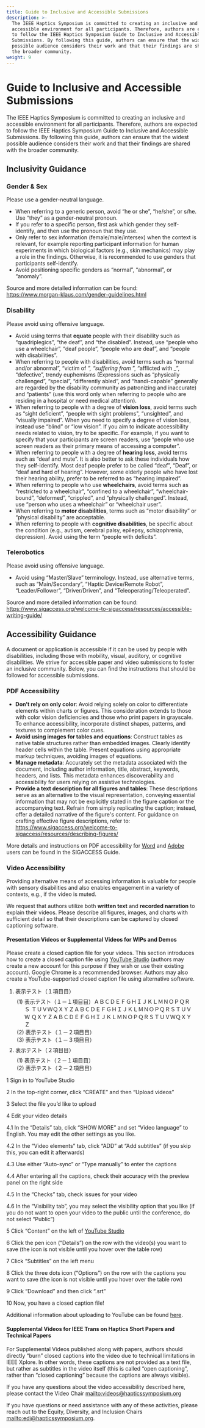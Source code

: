 ```yaml
---
title: Guide to Inclusive and Accessible Submissions
description: >-
  The IEEE Haptics Symposium is committed to creating an inclusive and
  accessible environment for all participants. Therefore, authors are expected
  to follow the IEEE Haptics Symposium Guide to Inclusive and Accessible
  Submissions. By following this guide, authors can ensure that the widest
  possible audience considers their work and that their findings are shared with
  the broader community.
weight: 9
---
```

# Guide to Inclusive and Accessible Submissions

The IEEE Haptics Symposium is committed to creating an inclusive and accessible environment for all participants. Therefore, authors are expected to follow the IEEE Haptics Symposium Guide to Inclusive and Accessible Submissions. By following this guide, authors can ensure that the widest possible audience considers their work and that their findings are shared with the broader community.

## Inclusivity Guidance

### Gender & Sex

Please use a gender-neutral language. 

* When referring to a generic person, avoid “he or she”, “he/she”, or s/he. Use “they” as a gender-neutral pronoun.
* If you refer to a specific person, first ask which gender they self-identify, and then use the pronoun that they use. 
* Only refer to sex information (female/male/intersex) when the context is relevant, for example reporting participant information for human experiments in which biological factors (e.g.,  skin mechanics) may play a role in the findings. Otherwise, it is recommended to use genders that participants self-identify.
* Avoid positioning specific genders as “normal”, “abnormal”, or “anomaly”. 

Source and more detailed information can be found:\
<https://www.morgan-klaus.com/gender-guidelines.html>

### Disability

Please avoid using offensive language.

* Avoid using terms that **equate** people with their disability such as “quadriplegics”, “the deaf”, and “the disabled”. Instead, use “people who use a wheelchair”, “deaf people”, “people who are deaf”, and “people with disabilities”.
* When referring to people with disabilities, avoid terms such as “normal and/or abnormal”, “victim of _”, “suffering from_ ”, “afflicted with _”, “defective”, trendy euphemisms (Expressions such as “physically challenged”, “special”, “differently abled”, and “handi-capable” generally are regarded by the disability community as patronizing and inaccurate) and “patients” (use this word only when referring to people who are residing in a hospital or need medical attention).
* When referring to people with a degree of **vision loss**, avoid terms such as “sight deficient”, “people with sight problems", “unsighted”, and “visually impaired”. When you need to specify a degree of vision loss, instead use “blind” or “low vision”. If you aim to indicate accessibility needs related to vision, try to be specific. For example, if you want to specify that your participants are screen readers, use “people who use screen readers as their primary means of accessing a computer”. 
* When referring to people with a degree of **hearing loss**, avoid terms such as “deaf and mute”. It is also better to ask these individuals how they self-identify. Most deaf people prefer to be called “deaf”, “Deaf”, or “deaf and hard of hearing”. However, some elderly people who have lost their hearing ability, prefer to be referred to as “hearing impaired”. 
* When referring to people who use **wheelchairs**, avoid terms such as “restricted to a wheelchair”, “confined to a wheelchair”, “wheelchair-bound”, “deformed”, “crippled”, and “physically challenged”. Instead, use “person who uses a wheelchair” or “wheelchair user”. 
* When referring to **motor disabilities**, terms such as “motor disability” or “physical disability” are acceptable. 
* When referring to people with **cognitive disabilities**, be specific about the condition (e.g., autism, cerebral palsy, epilepsy, schizophrenia, depression). Avoid using the term “people with deficits”.

### Telerobotics

Please avoid using offensive language. 

* Avoid using “Master/Slave” terminology. Instead, use alternative terms, such as “Main/Secondary”, “Haptic Device/Remote Robot”, “Leader/Follower”, “Driver/Driven”, and “Teleoperating/Teleoperated”. 

Source and more detailed information can be found:\
<https://www.sigaccess.org/welcome-to-sigaccess/resources/accessible-writing-guide/>

## Accessibility Guidance

A document or application is accessible if it can be used by people with disabilities, including those with mobility, visual, auditory, or cognitive disabilities. We strive for accessible paper and video submissions to foster an inclusive community. Below, you can find the instructions that should be followed for accessible submissions.

### PDF Accessibility

* **Don’t rely on only color**: Avoid relying solely on color to differentiate elements within charts or figures. This consideration extends to those with color vision deficiencies and those who print papers in grayscale. To enhance accessibility, incorporate distinct shapes, patterns, and textures to complement color cues.
* **Avoid using images for tables and equations**: Construct tables as native table structures rather than embedded images. Clearly identify header cells within the table. Present equations using appropriate markup techniques, avoiding images of equations.
* **Manage metadata**: Accurately set the metadata associated with the document, including author information, title, abstract, keywords, headers, and lists. This metadata enhances discoverability and accessibility for users relying on assistive technologies.
* **Provide a text description for all figures and tables**: These descriptions serve as an alternative to the visual representation, conveying essential information that may not be explicitly stated in the figure caption or the accompanying text. Refrain from simply replicating the caption; instead, offer a detailed narrative of the figure's content. For guidance on crafting effective figure descriptions, refer to:\
  <https://www.sigaccess.org/welcome-to-sigaccess/resources/describing-figures/>

More details and instructions on PDF accessibility for [Word](https://www.sigaccess.org/welcome-to-sigaccess/resources/acm-submission-with-ms-word/) and [Adobe](https://www.sigaccess.org/welcome-to-sigaccess/resources/accessible-pdf-author-guide/) users can be found in the SIGACCESS Guide. 

### Video Accessibility

Providing alternative means of accessing information is valuable for people with sensory disabilities and also enables engagement in a variety of contexts, e.g., if the video is muted. 

We request that authors utilize both **written text** and **recorded narration** to explain their videos. Please describe all figures, images, and charts with sufficient detail so that their descriptions can be captured by closed captioning software.

#### Presentation Videos or Supplemental Videos for WIPs and Demos

Please create a closed caption file for your videos. This section introduces how to create a closed caption file using [YouTube Studio](https://studio.youtube.com/channel/UCSLexDpxUfL44AB_341V3lg) (authors may create a new account for this purpose if they wish or use their existing account). Google Chrome is a recommended browser. Authors may also create a YouTube-supported closed caption file using alternative software.

<style type="text/css">
<!--
   ol.parenth0 { margin: 0.5em 0; }
   ol.parenth1 { margin: 0.5em 0 0.5em 1em;}
   ol.parenth0, ol.parenth1 { 
      counter-reset: itemp; 
   }
   ol.parenth0 * li, ol.parenth1 * li {
      position: relative; 
      top: 0; left: -1em; 
      text-indent: 0em;
   }
   ol.parenth0 > li, ol.parenth1 > li {
      display: block; position: relative; 
      top: 0; left: -1em !important; 
      text-indent: -1.45em !important;
   }
   ol.parenth0 > li::before, ol.parenth1 > li::before { 
      content:"(" counter(itemp) ") "; 
      counter-increment: itemp; 
   }
-->
</style>

<ol>
   <li>表示テスト（１項目目）
     <ol class="parenth1">
        <li>表示テスト（１－１項目目）ＡＢＣＤＥＦＧＨＩＪＫＬＭＮＯＰＱＲＳ
       ＴＵＶＷＱＸＹＺＡＢＣＤＥＦＧＨＩＪＫＬＭＮＯＰＱＲＳＴＵＶＷ
       ＱＸＹＺＡＢＣＤＥＦＧＨＩＪＫＬＭＮＯＰＱＲＳＴＵＶＷＱＸＹＺ
        <li>表示テスト（１－２項目目）
        <li>表示テスト（１－３項目目）
     </ol>
   <li>表示テスト（２項目目）
     <ol class="parenth1">
        <li>表示テスト（２－１項目目）
        <li>表示テスト（２－２項目目）
     </ol>
</ol>

1 Sign in to YouTube Studio

2 In the top-right corner, click “CREATE” and then “Upload videos”

3 Select the file you’d like to upload

4 Edit your video details

4.1 In the “Details” tab, click “SHOW MORE” and set “Video language” to English. You may edit the other settings as you like.

4.2 In the “Video elements” tab, click “ADD” at “Add subtitles” (if you skip this, you can edit it afterwards)

4.3 Use either “Auto-sync” or “Type manually” to enter the captions

4.4 After entering all the captions, check their accuracy with the preview panel on the right side

4.5 In the “Checks” tab, check issues for your video

4.6 In the “Visibility tab”, you may select the visibility option that you like (if you do not want to open your video to the public until the conference, do not select “Public”)

5 Click “Content” on the left of [YouTube Studio](https://studio.youtube.com/channel/UCSLexDpxUfL44AB_341V3lg)

6 Click the pen icon (“Details”) on the row with the video(s) you want to save (the icon is not visible until you hover over the table row)

7 Click “Subtitles” on the left menu

8 Click the three dots icon (“Options”) on the row with the captions you want to save (the icon is not visible until you hover over the table row)

9 Click “Download” and then click “.srt”

10 Now, you have a closed caption file!

Additional information about uploading to YouTube can be found [here](https://support.google.com/youtube/answer/57407#zippy=%2Cdetails%2Cmonetization%2Cad-suitability%2Cvideo-elements).

#### Supplemental Videos for IEEE Trans on Haptics Short Papers and Technical Papers

For Supplemental Videos published along with papers, authors should directly “burn” closed captions into the video due to technical limitations in IEEE Xplore. In other words, these captions are not provided as a text file, but rather as subtitles in the video itself (this is called “open captioning”, rather than “closed captioning” because the captions are always visible).

If you have any questions about the video accessibility described here, please contact the Video Chair <mailto:videos@hapticssymposium.org>

If you have questions or need assistance with any of these activities, please reach out to the Equity, Diversity, and Inclusion Chairs <mailto:edi@hapticssymposium.org>.
